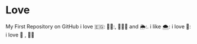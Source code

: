 # Love
My First Repository on GitHub
i love 🇪🇬: 🙇‍♀️:, 👨‍👧‍👦 and 🌦️:.
i like 🌨️:
i love 🍵:
i love 🚋 , 🏊‍♂️

